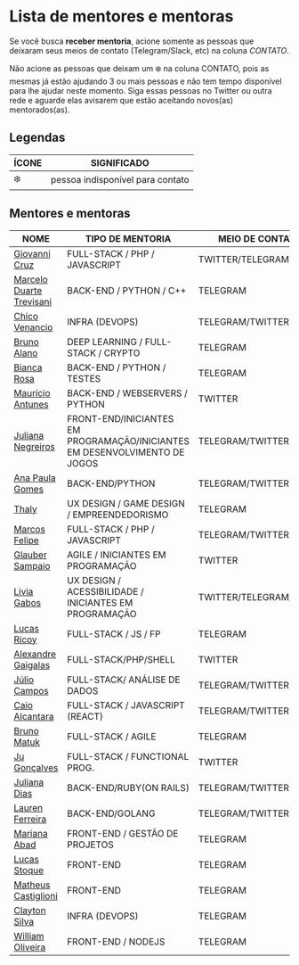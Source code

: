 # Lista de mentores e mentoras

Se você busca **receber mentoria**, acione somente as pessoas que deixaram seus meios de contato (Telegram/Slack, etc) na coluna *CONTATO*.

Não acione as pessoas que deixam um :snowflake: na coluna CONTATO, pois as mesmas já estão ajudando 3 ou mais pessoas e não tem tempo disponível para lhe ajudar neste momento. Siga essas pessoas no Twitter ou outra rede e aguarde elas avisarem que estão aceitando novos(as) mentorados(as).

## Legendas

| ÍCONE | SIGNIFICADO |
| --- | --- |
| :snowflake: | pessoa indisponível para contato |

## Mentores e mentoras


| NOME | TIPO DE MENTORIA | MEIO DE CONTATO | CONTATO
| --- | --- | --- | --- |
| [Giovanni Cruz](https://github.com/giovannicruz97) | FULL-STACK / PHP / JAVASCRIPT | TWITTER/TELEGRAM | @gioc_ruz/@Gioc_ruz |
| [Marcelo Duarte Trevisani](https://www.linkedin.com/in/marcelodtrevisani/) | BACK-END / PYTHON / C++ | TELEGRAM | @marcelotrevisani |
| [Chico Venancio](https://twitter.com/chicocvenancio) | INFRA (DEVOPS)| TELEGRAM/TWITTER | @chicocvenancio|
| [Bruno Alano](https://github.com/brunoalano) | DEEP LEARNING / FULL-STACK / CRYPTO | TELEGRAM | @brunoalano |
| [Bianca Rosa](http://biancarosa.com.br/) | BACK-END / PYTHON / TESTES | TELEGRAM | @bianca_rosa |
| [Maurício Antunes](https://www.maugzoide.com/) | BACK-END / WEBSERVERS / PYTHON | TWITTER | @maugzoide
| [Juliana Negreiros](https://twitter.com/juunegreiros) |  FRONT-END/INICIANTES EM PROGRAMAÇÃO/INICIANTES EM DESENVOLVIMENTO DE JOGOS | TELEGRAM/TWITTER | @juunegreiros |
| [Ana Paula Gomes](https://anapaulagomes.me) | BACK-END/PYTHON | TELEGRAM/TWITTER | :snowflake: |
| [Thaly](https://twitter.com/AtemZero) | UX DESIGN / GAME DESIGN / EMPREENDEDORISMO | TELEGRAM | @AtemZero |
| [Marcos Felipe](https://github.com/omarkdev) | FULL-STACK / PHP / JAVASCRIPT | TELEGRAM/TWITTER | @omarkdev |
| [Glauber Sampaio](https://www.linkedin.com/in/glaubersampaio/) | AGILE / INICIANTES EM PROGRAMAÇÃO | TWITTER | @glaubersamp |
| [Livia Gabos](http://liviagabos.com) | UX DESIGN / ACESSIBILIDADE / INICIANTES EM PROGRAMAÇÃO | TWITTER/TELEGRAM/SLACK | :snowflake: |
| [Lucas Ricoy](https://github.com/lricoy) | FULL-STACK / JS / FP | TELEGRAM | :snowflake: |
| [Alexandre Gaigalas](https://github.com/alganet) | FULL-STACK/PHP/SHELL | TWITTER | @alganet |
| [Júlio Campos](https://linkedin.com/in/jcserracampos) | FULL-STACK/ ANÁLISE DE DADOS | TELEGRAM/TWITTER | @jcserracampos |
| [Caio Alcantara](https://sourcerer.io/clucasalcantara) | FULL-STACK / JAVASCRIPT (REACT) | TELEGRAM/TWITTER | @clucasalcantara |
| [Bruno Matuk](https://github.com/matuklong) | FULL-STACK / AGILE | TELEGRAM | @matuklong |
| [Ju Gonçalves](https://cyberglot.me) | FULL-STACK / FUNCTIONAL PROG. | TWITTER | @cyberglot |
| [Juliana Dias](https://about.me/juuh42dias) | BACK-END/RUBY(ON RAILS) | TELEGRAM/TWITTER | @juuh42dias |
| [Lauren Ferreira](https://larien.me) | BACK-END/GOLANG | TELEGRAM/TWITTER | @larienmf |
| [Mariana Abad](https://github.com/maaryhabad) | FRONT-END / GESTÃO DE PROJETOS | TELEGRAM | :snowflake: |
| [Lucas Stoque](https://github.com/stoque) | FRONT-END | TELEGRAM | :snowflake: |
| [Matheus Castiglioni](https://github.com/mahenrique94) | FRONT-END | TELEGRAM | @mahenrique94 |
| [Clayton Silva](https://github.com/claytonsilva) | INFRA (DEVOPS) | TELEGRAM | @claytonssilva |
| [William Oliveira](https://twitter.com/w_oliveiras) | FRONT-END / NODEJS | TELEGRAM | :snowflake: |
